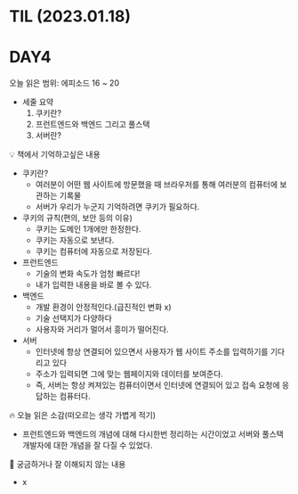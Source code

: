 # TIL (2023.01.18)

# DAY4

오늘 읽은 범위: 에피소드 16 ~ 20

- 세줄 요약
    1. 쿠키란?
    2. 프런트엔드와 백엔드 그리고 풀스택
    3. 서버란?

<aside>
💡 책에서 기억하고싶은 내용

</aside>

- 쿠키란?
    - 여러분이 어떤 웹 사이트에 방문했을 때 브라우저를 통해 여러분의 컴퓨터에 보관하는 기록물
    - 서버가 우리가 누군지 기억하려면 쿠키가 필요하다.
- 쿠키의 규칙(편의, 보안 등의 이유)
    - 쿠키는 도메인 1개에만 한정한다.
    - 쿠키는 자동으로 보낸다.
    - 쿠키는 컴퓨터에 자동으로 저장된다.
- 프런트엔드
    - 기술의 변화 속도가 엄청 빠르다!
    - 내가 입력한 내용을 바로 볼 수 있다.
- 백엔드
    - 개발 환경이 안정적인다.(급진적인 변화 x)
    - 기술 선택지가 다양하다
    - 사용자와 거리가 멀어서 흥미가 떨어진다.
- 서버
    - 인터넷에 항상 연결되어 있으면서 사용자가 웹 사이트 주소를 입력하기를 기다리고 있다
    - 주소가 입력되면 그에 맞는 웹페이지와 데이터를 보여준다.
    - 즉, 서버는 항상 켜져있는 컴퓨터이면서 인터넷에 연결되어 있고 접속 요청에 응답하는 컴퓨터다.

<aside>
🔥 오늘 읽은 소감(떠오르는 생각 가볍게 적기)

</aside>

- 프런트엔드와 백엔드의 개념에 대해 다시한번 정리하는 시간이었고 서버와 풀스택 개발자에 대한 개념을 잘 다질 수 있었다.

<aside>
🤔 궁금하거나 잘 이해되지 않는 내용

</aside>

- x